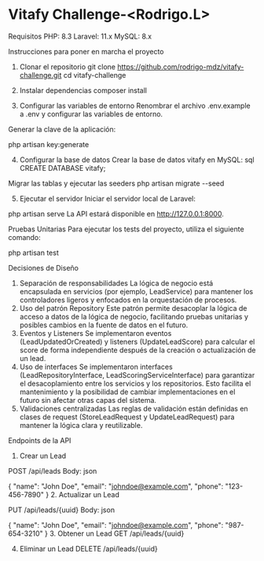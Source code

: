 # Vitafy Challenge-<Rodrigo.L>

Requisitos
PHP: 8.3
Laravel: 11.x
MySQL: 8.x

Instrucciones para poner en marcha el proyecto
1. Clonar el repositorio
git clone https://github.com/rodrigo-mdz/vitafy-challenge.git
cd vitafy-challenge

2. Instalar dependencias
composer install

3. Configurar las variables de entorno
Renombrar el archivo .env.example a .env y configurar las variables de entorno.

Generar la clave de la aplicación:

php artisan key:generate

4. Configurar la base de datos
Crear la base de datos vitafy en MySQL:
sql
CREATE DATABASE vitafy;

Migrar las tablas y ejecutar las seeders
php artisan migrate --seed

5. Ejecutar el servidor
Iniciar el servidor local de Laravel:


php artisan serve
La API estará disponible en http://127.0.0.1:8000.

Pruebas Unitarias
Para ejecutar los tests del proyecto, utiliza el siguiente comando:

php artisan test

Decisiones de Diseño
1. Separación de responsabilidades
La lógica de negocio está encapsulada en servicios (por ejemplo, LeadService) para mantener los controladores ligeros y enfocados en la orquestación de procesos.
2. Uso del patrón Repository
Este patrón permite desacoplar la lógica de acceso a datos de la lógica de negocio, facilitando pruebas unitarias y posibles cambios en la fuente de datos en el futuro.
3. Eventos y Listeners
Se implementaron eventos (LeadUpdatedOrCreated) y listeners (UpdateLeadScore) para calcular el score de forma independiente después de la creación o actualización de un lead.
4. Uso de interfaces
Se implementaron interfaces (LeadRepositoryInterface, LeadScoringServiceInterface) para garantizar el desacoplamiento entre los servicios y los repositorios. Esto facilita el mantenimiento y la posibilidad de cambiar implementaciones en el futuro sin afectar otras capas del sistema.
5. Validaciones centralizadas
Las reglas de validación están definidas en clases de request (StoreLeadRequest y UpdateLeadRequest) para mantener la lógica clara y reutilizable.

Endpoints de la API
1. Crear un Lead

POST /api/leads
Body:
json

{
    "name": "John Doe",
    "email": "johndoe@example.com",
    "phone": "123-456-7890"
}
2. Actualizar un Lead

PUT /api/leads/{uuid}
Body:
json

{
    "name": "John Doe",
    "email": "johndoe@example.com",
    "phone": "987-654-3210"
}
3. Obtener un Lead
GET /api/leads/{uuid}

4. Eliminar un Lead
DELETE /api/leads/{uuid}